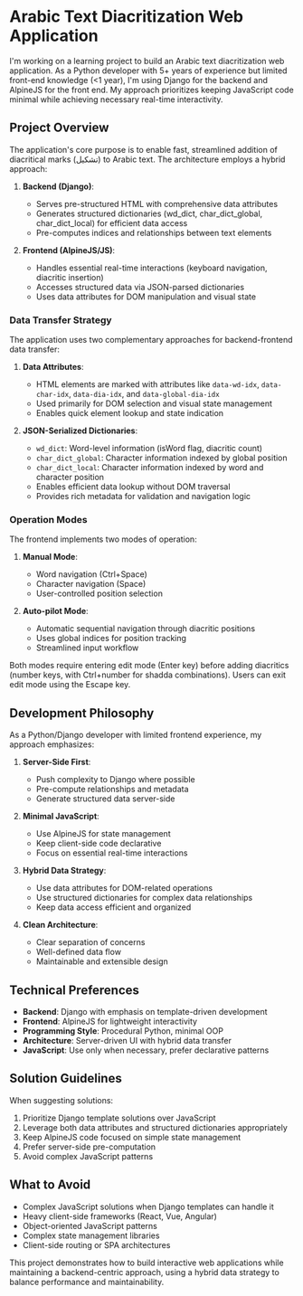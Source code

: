 # Arabic Text Diacritization Web Application

I'm working on a learning project to build an Arabic text diacritization web application. As a Python developer with 5+ years of experience but limited front-end knowledge (<1 year), I'm using Django for the backend and AlpineJS for the front end. My approach prioritizes keeping JavaScript code minimal while achieving necessary real-time interactivity.

## Project Overview

The application's core purpose is to enable fast, streamlined addition of diacritical marks (تشكيل) to Arabic text. The architecture employs a hybrid approach:

1. **Backend (Django)**: 
   - Serves pre-structured HTML with comprehensive data attributes
   - Generates structured dictionaries (wd_dict, char_dict_global, char_dict_local) for efficient data access
   - Pre-computes indices and relationships between text elements

2. **Frontend (AlpineJS/JS)**:
   - Handles essential real-time interactions (keyboard navigation, diacritic insertion)
   - Accesses structured data via JSON-parsed dictionaries
   - Uses data attributes for DOM manipulation and visual state

### Data Transfer Strategy

The application uses two complementary approaches for backend-frontend data transfer:

1. **Data Attributes**: 
   - HTML elements are marked with attributes like `data-wd-idx`, `data-char-idx`, `data-dia-idx`, and `data-global-dia-idx`
   - Used primarily for DOM selection and visual state management
   - Enables quick element lookup and state indication

2. **JSON-Serialized Dictionaries**:
   - `wd_dict`: Word-level information (isWord flag, diacritic count)
   - `char_dict_global`: Character information indexed by global position
   - `char_dict_local`: Character information indexed by word and character position
   - Enables efficient data lookup without DOM traversal
   - Provides rich metadata for validation and navigation logic

### Operation Modes

The frontend implements two modes of operation:

1. **Manual Mode**:
   - Word navigation (Ctrl+Space)
   - Character navigation (Space)
   - User-controlled position selection

2. **Auto-pilot Mode**:
   - Automatic sequential navigation through diacritic positions
   - Uses global indices for position tracking
   - Streamlined input workflow

Both modes require entering edit mode (Enter key) before adding diacritics (number keys, with Ctrl+number for shadda combinations). Users can exit edit mode using the Escape key.

## Development Philosophy

As a Python/Django developer with limited frontend experience, my approach emphasizes:

1. **Server-Side First**:
   - Push complexity to Django where possible
   - Pre-compute relationships and metadata
   - Generate structured data server-side

2. **Minimal JavaScript**:
   - Use AlpineJS for state management
   - Keep client-side code declarative
   - Focus on essential real-time interactions

3. **Hybrid Data Strategy**:
   - Use data attributes for DOM-related operations
   - Use structured dictionaries for complex data relationships
   - Keep data access efficient and organized

4. **Clean Architecture**:
   - Clear separation of concerns
   - Well-defined data flow
   - Maintainable and extensible design

## Technical Preferences

- **Backend**: Django with emphasis on template-driven development
- **Frontend**: AlpineJS for lightweight interactivity
- **Programming Style**: Procedural Python, minimal OOP
- **Architecture**: Server-driven UI with hybrid data transfer
- **JavaScript**: Use only when necessary, prefer declarative patterns

## Solution Guidelines

When suggesting solutions:

1. Prioritize Django template solutions over JavaScript
2. Leverage both data attributes and structured dictionaries appropriately
3. Keep AlpineJS code focused on simple state management
4. Prefer server-side pre-computation
5. Avoid complex JavaScript patterns

## What to Avoid

- Complex JavaScript solutions when Django templates can handle it
- Heavy client-side frameworks (React, Vue, Angular)
- Object-oriented JavaScript patterns
- Complex state management libraries
- Client-side routing or SPA architectures

This project demonstrates how to build interactive web applications while maintaining a backend-centric approach, using a hybrid data strategy to balance performance and maintainability.